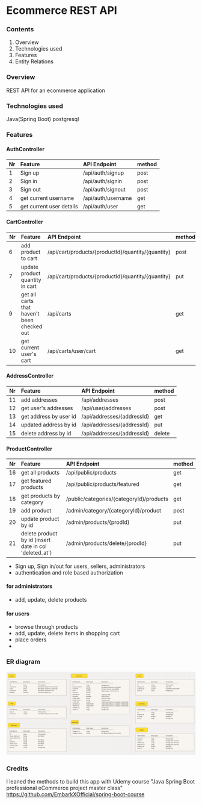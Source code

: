 # Ecommerce REST API

### Contents
1. Overview
2. Technologies used
3. Features
4. Entity Relations

### Overview
REST API for an ecommerce application


### Technologies used
Java(Spring Boot)
postgresql

### Features

#### AuthController
| Nr| Feature                 | API Endpoint        | method |
| - | :------------------ | :------------------ |:-----|
| 1 |Sign up              | /api/auth/signup         |post|
| 2 |Sign in              | /api/auth/signin         |post|
| 3 |Sign out             | /api/auth/signout        |post|
| 4 |get current username | /api/auth/username       |get |
| 5 |get current user details | /api/auth/user         |get |

#### CartController
| Nr| Feature                        | API Endpoint        | method |
| - | :----------------------------- | :------------------ | :----- |
| 6 |add product to cart        | /api/cart/products/{productId}/quantity/{quantity}|post|
| 7 |update product quantity in cart | /api/cart/products/{productId}/quantity/{quantity}|put|      | 8 |delete product from cart | /api/carts/{cartId}/products/{productId} |delete| 
| 9 |get all carts that haven't been checked out | /api/carts   |get| 
| 10|get current user's cart | /api/carts/user/cart  |get| 

#### AddressController
| Nr| Feature                        | API Endpoint        | method |
| - | :----------------------------- | :------------------ | :----- |
| 11 |add addresses        | /api/addresses|post|
| 12 |get user's addresses | /api/user/addresses |post|      
| 13 |get address by user id | /api/addresses/{addressId} |get| 
| 14 |updated address by id | /api/addresses/{addressId}   |put| 
| 15 |delete address by id | /api/addresses/{addressId}  |delete| 

#### ProductController
| Nr| Feature                        | API Endpoint        | method |
| - | :----------------------------- | :------------------ | :----- |
| 16 |get all products        | /api/public/products|get|
| 17 |get featured products | /api/public/products/featured |get|
| 18 |get products by category | /public/categories/{categoryId}/products |get|
| 19 |add product | /admin/category/{categoryId}/product   |post|
| 20 |update product by id | /admin/products/{prodId}  |put|
| 21 |delete product by id (insert date in col 'deleted_at') | /admin/products/delete/{prodId}  |put|

- Sign up, Sign in/out for users, sellers, administrators
- authentication and role based authorization

#### for administrators
- add, update, delete products

#### for users
- browse through products
- add, update, delete items in shopping cart
- place orders
- 

### ER diagram
<img src="./src/main/resources/ER.png" alt="er-diagram" width="800px" />


### Credits

I leaned the methods to build this app with Udemy course "Java Spring Boot professional eCommerce project master class"</br>
https://github.com/EmbarkXOfficial/spring-boot-course
